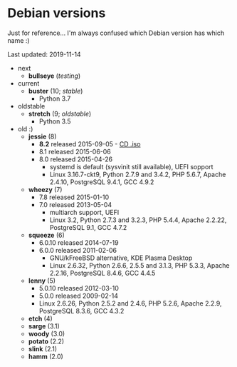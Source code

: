 Debian versions
===============

Just for reference... I'm always confused which Debian version has which name :)

Last updated: 2019-11-14

- next
    - __bullseye__ (_testing_)
- current
    - __buster__ (10; _stable_)
        - Python 3.7
- oldstable
    - __stretch__ (9; _oldstable_)
        - Python 3.5
- old :)
    - __jessie__ (8)
        - __8.2__ released 2015-09-05 - [CD .iso](http://cdimage.debian.org/debian-cd/8.2.0/amd64/iso-cd/)
        - 8.1 released 2015-06-06
        - 8.0 released 2015-04-26
            - systemd is default (sysvinit still available), UEFI sopport
            - Linux 3.16.7-ckt9,
              Python 2.7.9 and 3.4.2,
              PHP 5.6.7,
              Apache 2.4.10,
              PostgreSQL 9.4.1,
              GCC 4.9.2
    - __wheezy__ (7)
        - 7.8 released 2015-01-10
        - 7.0 released 2013-05-04
            - multiarch support, UEFI
            - Linux 3.2,
              Python 2.7.3 and 3.2.3,
              PHP 5.4.4,
              Apache 2.2.22,
              PostgreSQL 9.1,
              GCC 4.7.2
    - __squeeze__ (6)
        - 6.0.10 released 2014-07-19
        - 6.0.0 released 2011-02-06
            - GNU/kFreeBSD alternative, KDE Plasma Desktop
            - Linux 2.6.32,
              Python 2.6.6, 2.5.5 and 3.1.3,
              PHP 5.3.3,
              Apache 2.2.16,
              PostgreSQL 8.4.6,
              GCC 4.4.5
    - __lenny__ (5)
        - 5.0.10 released 2012-03-10
        - 5.0.0 released 2009-02-14
        - Linux 2.6.26,
          Python 2.5.2 and 2.4.6,
          PHP 5.2.6,
          Apache 2.2.9,
          PostgreSQL 8.3.6,
          GCC 4.3.2
    - __etch__ (4)
    - __sarge__ (3.1)
    - __woody__ (3.0)
    - __potato__ (2.2)
    - __slink__ (2.1)
    - __hamm__ (2.0)
